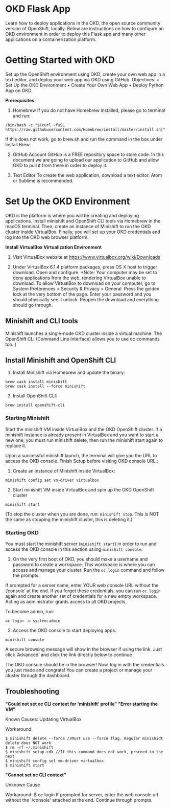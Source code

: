# OKD Flask App
Learn how to deploy applications in the OKD, the open source community version of OpenShift, locally. Below are instructions on how to configure an OKD environment in order to deploy this Flask app and many other applications on a containerization platform.

# Getting Started with OKD
Set up the OpenShift environment using OKD, create your own web app in a text editor, and deploy your web app via OKD using GitHub.
Objectives:
•	Set Up the OKD Environment
•	Create Your Own Web App
•	Deploy Python App on OKD

**Prerequisites**
1.	Homebrew
If you do not have Homebrew installed, please go to terminal and run:

`/bin/bash -c "$(curl -fsSL https://raw.githubusercontent.com/Homebrew/install/master/install.sh)"`

If this does not work, go to brew.sh and run the command in the box under Install Brew.
 

2.	GitHub Account
GitHub is a FREE repository space to store code. In this document we are going to upload our application to GitHub and allow OKD to pull it from there in order to deploy it.

3.	Text Editor
To create the web application, download a text editor. Atom or Sublime is recommended.


# Set Up the OKD Environment
OKD is the platform is where you will be creating and deploying applications. Install minishift and OpenShift CLI tools via Homebrew in the macOS terminal. Then, create an instance of Minishift to run the OKD cluster inside VirtualBox. Finally, you will set up your OKD credentials and log into the OKD web browser platform. 

**Install VirtualBox Virtualization Environment**
1.	Visit VirtualBox website at https://www.virtualbox.org/wiki/Downloads
 

2.	Under VirtualBox 6.1.4 platform packages, press OS X host to trigger download. Open and configure. 
*Note:  Your computer may be set to deny applications from the web, rendering VirtualBox unable to download. To allow VirtualBox to download on your computer, go to System Preferences > Security & Privacy > General. Press the golden lock at the very bottom of the page. Enter your password and you should physically see it unlock. Reopen the download and everything should go through.

## Minishift and CLI tools

Minishift launches a single-node OKD cluster inside a virtual machine. The OpenShift CLI (Command Line Interface) allows you to use oc commands too. (

## Install Minishift and OpenShift CLI

1.	Install Minishift via Homebrew and update the binary:  
```
brew cask install minishift
brew cask install --force minishift
```

3.	Install OpenShift CLI:
```
brew install openshift-cli
```

### Starting Minishift

Start the minishift VM inside VirtualBox and the OKD OpenShift cluster. If a minishift instance is already present in VirtualBox and you want to start a new one, you must run minishift delete, then run the minishift start again to replace it. 

Upon a successful minishift launch, the terminal will give you the URL to access the OKD console. Finish Setup before visiting OKD console URL.:
1.	Create an instance of Minishift inside VirtualBox:
```
minishift config set vm-driver virtualbox
```

2.	Start minishift VM inside VirtualBox and spin up the OKD OpenShift cluster
```
minishift start
```
(To stop the cluster when you are done, run: `minishift stop`. This is NOT the same as stopping the minishift cluster, this is deleting it.)

### Starting OKD

You must start the minishift server (`minishift start`) in order to run and access the OKD console in this section usiing `minishift console`.


1.	On the very first boot of OKD, you should make a username and password to create a workspace. This workspace is where you can access and manage your cluster. Run the `oc login` command and follow the prompts. 

If prompted for a server name, enter YOUR web console URL without the ‘/console’ at the end. If you forget these credentials, you can run `oc login` again and create another set of credentials for a new empty workspace. Acting as administrator grants access to all OKD projects. 

To become admin, run: 
```
oc login -u system:admin
```
2.	Access the OKD console to start deploying apps.
```
minishift console
```
A secure browsing message will show in the browser if using the link. Just click ‘Advanced’ and click the link directly below to continue

The OKD console should be in the browser! Now, log in with the credentials you just made and congrats! You can create a project or manage your cluster through the dashboard.




## Troubleshooting
**"Could not set oc CLI context for 'minishift' profile"
"Error starting the VM"**

Known Causes: Updating VirtualBox

Workaround:
```
$ minishift delete --force //Must use --force flag. Regular minishidt delete does NOT work
$ rm -rf ~/.minishift
$ minishift setup-cdk //If this command does not work, proceed to the next 
$ minishift config set vm-driver virtualbox
$ minishift start
```


**"Cannot set oc CLI context"**

Unknown Cause

Workaround:
$ oc login
If prompted for server, enter the web console url without the '/console' attached at the end. Continue through prompts.
